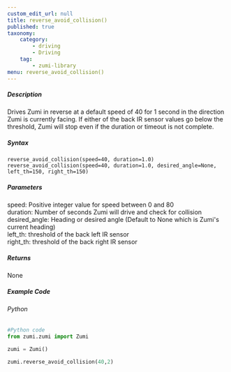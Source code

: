```yaml
---
custom_edit_url: null
title: reverse_avoid_collision()
published: true
taxonomy:
    category:
        - driving
        - Driving
    tag:
        - zumi-library
menu: reverse_avoid_collision()
---
```


##### Description
Drives Zumi in reverse at a default speed of 40 for 1 second in the direction Zumi is currently facing.
If either of the back IR sensor values go below the threshold, Zumi will stop even if the duration or timeout is not complete.

##### Syntax
```reverse_avoid_collision(speed=40, duration=1.0)```<br />
```reverse_avoid_collision(speed=40, duration=1.0, desired_angle=None, left_th=150, right_th=150)```<br />

##### Parameters
speed: Positive integer value for speed between 0 and 80<br />
duration: Number of seconds Zumi will drive and check for collision<br />
desired_angle: Heading or desired angle (Default to None which is Zumi's current heading)<br />
left_th: threshold of the back left IR sensor<br />
right_th: threshold of the back right IR sensor<br />

##### Returns
None

##### Example Code
###### Python
```python
#Python code
from zumi.zumi import Zumi

zumi = Zumi()

zumi.reverse_avoid_collision(40,2)

```